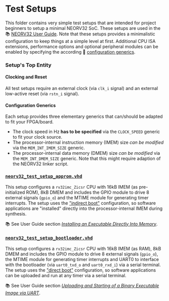 # Test Setups

This folder contains very simple test setups that are intended for project beginners
to setup a minimal NEORV32 SoC. These setups are used in the :books:
[NEORV32 User Guide](https://stnolting.github.io/neorv32/ug/).
Note that these setups provides a minimalistic configuration to keep
things at a simple level at first. Additional CPU ISA extensions, performance options and
optional peripheral modules can be enabled by specifying the according :book:
[configuration generics](https://stnolting.github.io/neorv32/#_processor_top_entity_generics).


### Setup's Top Entity

#### Clocking and Reset

All test setups require an external clock (via `clk_i` signal) and an external
low-active reset (via `rstn_i` signal).

#### Configuration Generics

Each setup provides three elementary generics that can/should be adapted to fit
your FPGA/board.

* The clock speed in Hz **has to be specified** via the `CLOCK_SPEED` generic to fit your clock source.
* The processor-internal instruction memory (IMEM) size _can be modified_ via the `MEM_INT_IMEM_SIZE` generic.
* The processor-internal data memory (DMEM) size _can be modified_ via the `MEM_INT_DMEM_SIZE` generic.
Note that this might require adaption of the NEORV32 linker script.


### [`neorv32_test_setup_approm.vhd`](https://github.com/stnolting/neorv32/blob/main/rtl/test_setups/neorv32_test_setup_approm.vhd)

This setup configures a `rv32imc_Zicsr` CPU with 16kB IMEM (as pre-initialized ROM),
8kB DMEM and includes the GPIO module to drive 8 external signals (`gpio_o`)
and the MTIME module for generating timer interrupts.
The setup uses the ["indirect boot"](https://stnolting.github.io/neorv32/#_indirect_boot)
configuration, so software applications are "installed" directly into the
processor-internal IMEM during synthesis.

:books: See User Guide section [_Installing an Executable Directly Into Memory_](https://stnolting.github.io/neorv32/ug/#_installing_an_executable_directly_into_memory).


### [`neorv32_test_setup_bootloader.vhd`](https://github.com/stnolting/neorv32/blob/main/rtl/test_setups/neorv32_test_setup_bootloader.vhd)

This setup configures a `rv32imc_Zicsr` CPU with 16kB IMEM (as RAM), 8kB DMEM
and includes the GPIO module to drive 8 external signals (`gpio_o`), the MTIME
module for generating timer interrupts and UART0 to interface with the bootloader
(via `uart0_txd_o` and `uart0_rxd_i`) via a serial terminal.
The setup uses the ["direct boot"](https://stnolting.github.io/neorv32/#_direct_boot)
configuration, so software applications can be uploaded and run at any timer via a serial terminal.

:books: See User Guide section
[_Uploading and Starting of a Binary Executable Image via UART_](https://stnolting.github.io/neorv32/ug/#_uploading_and_starting_of_a_binary_executable_image_via_uart).
